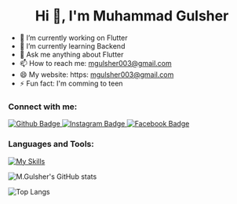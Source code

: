  <h1 align="center">Hi 👋, I'm Muhammad Gulsher</h1>

- 🔭 I’m currently working on Flutter
- 🌱 I’m currently learning Backend
- 💬 Ask me anything about Flutter 
- 📫 How to reach me: mgulsher003@gmail.com
- 😄 My website: https: mgulsher003@gmail.com
- ⚡ Fun fact: I'm comming to teen
  
### Connect with me:
<div id="badges">
  <a href="https://github.com/MuhammadGulsher11">
    <img src="https://img.shields.io/badge/Github-white?style=for-the-badge&logo=Github&logoColor=black" alt="Github Badge"/>
    
   <a href="https://www.instagram.com/cadetgulsher_10115">
    <img src="https://img.shields.io/badge/Instagram-purple?style=for-the-badge&logo=instagram&logoColor=white" alt="Instagram Badge"/>
  </a>
   <a href="https://fb.com/Cadet M. Gulsher">
    <img src="https://img.shields.io/badge/Facebook-blue?style=for-the-badge&logo=facebook&logoColor=white" alt="Facebook Badge"/>
  </a>
</div>

### Languages and Tools:
[![My Skills](https://skillicons.dev/icons?i=flutter,dart,python,firebase,github,c++,git,postman,figma,xd&perline=5)](https://skillicons.dev)

![M.Gulsher's GitHub stats](https://github-readme-stats.vercel.app/api?username=axiftaj&show_icons=true&theme=dark)

![Top Langs](https://github-readme-stats.vercel.app/api/top-langs/?username=MuhammadGulsher11&theme=dark)


<br>
